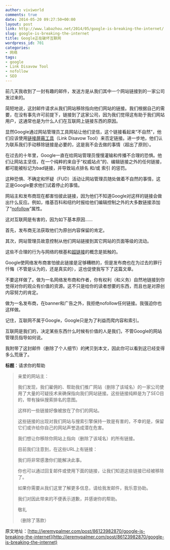 ```yaml
---
author: viviworld
comments: true
date: 2014-05-20 09:27:50+00:00
layout: post
link: http://www.labazhou.net/2014/05/google-is-breaking-the-internet/
slug: google-is-breaking-the-internet
title: Google正在破坏互联网
wordpress_id: 701
categories:
- 网络
tags:
- google
- Link Disavow Tool
- nofollow
- SEO
---
```


前几天我收到了一封有趣的邮件，发送方是从我们其中一个网站链接到的一家公司发过来的。

简短地说，这封邮件请求从我们网站移除指向他们网站的链接。我们根据自己的需要，在没有事先许可前提下，链接到了这家公司，因为我们觉得这有助于我们网站用户，这通常也是为什么人们在互联网上链接东西的原因。

显然Google通过网站管理员工具网站让他们坚信，这个链接看起来“不自然”，他们应该使用[链接屏蔽工具](https://www.youtube.com/watch?v=eFJZXpnsRsc)（Link Disavow Tool）来否定链接。进一步地，他们认为联系我们手动移除链接是必要的，这是我不会去做的事情（超出了原则）。

在过去的十年里，Google一直在给网站管理员慢慢灌输和传播不合理的恐惧。他们让网站主坚信，在一个纯粹的来自于“权威站点”的、编辑链接之外的任何链接，都可能被标记为bad链接，并导致站点排名 和/或 索引 的惩罚。

这种恐惧、不确定和怀疑（FUD）活动让网站管理员随处做着不自然的事情，这正是Google要求他们试着停止的事情。

网站主和发布商现在都害怕彼此链接，因为他们不知道Google对这样的链接会做出什么反应。例如，维基百科和纽约时报给他们编辑控制之外的大多数链接添加了“[nofollow](https://www.youtube.com/watch?v=x4UJS-LFRTU)”属性。

这对互联网是有害的，因为如下基本原因……

首先，发布商无法获取他们为原创内容保留的肯定。

其次，网站管理员故意控制从他们网站链接到其它网站的页面等级的流动。

这些不合理的行为与网络的根基和[超链接](http://en.wikipedia.org/wiki/Hyperlink)的概念是抵触的。

Google使网络发布商害怕彼此链接是足够糟糕的，但是发布商也在为过去的罪行忏悔（不管是认为的，还是真实的），这也促使我写下了这篇文章。

不要这样做了。做为一名网络发布商和作者，你有权利（和义务）自然地链接到你觉得对你的观众有价值的资源。这不只是给你的读者想要的东西，而且也是对原创内容努力的肯定。

做为一名发布商，在banner和广告之外，我拒绝nofollow任何链接。我强迫你也这样做。

记住，互联网不属于Google，Google只是为了利益而爬内容和索引。

互联网是我们的，决定某些东西什么时候有价值的人是我们，不管Google的网站管理员指导如何说。

我附带了这封邮件（删除了个人细节）的拷贝到本文，因此你可以看到这已经变得多么荒唐了。

**标题**：请求你的帮助


<blockquote>亲爱的网站主：

我们发现，我们雇佣的、帮助我们推广网站（删除了该域名）的一家公司使用了大量的可疑技术来确保指向我们网站链接。这些链接纯粹是为了SEO目的，带有操纵搜索排名的意图。

这样的一些链接好像被放在了你们的网站。

这些链接的出现对我们网站与搜索引擎保持一致是有害的，不幸的是，保留它们或许给你自己的网站声誉造成潜在危害。

我们想让你移除你网站上指向（删除了该域名）的所有链接。

目前我们注意到，在这些URL上有链接：

我们将非常感激你们能解决此事。

你也可以通过回复邮件或使用下面的链接，让我们知道这些链接已经被移除了。

如果你需要从我们这里了解更多信息，请给我发邮件，我乐意协助。

我们对因此带来的不便表示道歉，并感谢你的帮助。

敬礼

（删除了落款）</blockquote>


原文地址：[http://jeremypalmer.com/post/86123982870/google-is-breaking-the-internet](http://jeremypalmer.com/post/86123982870/google-is-breaking-the-internet)
